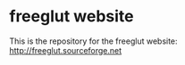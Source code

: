 freeglut website
================

This is the repository for the freeglut website: http://freeglut.sourceforge.net
